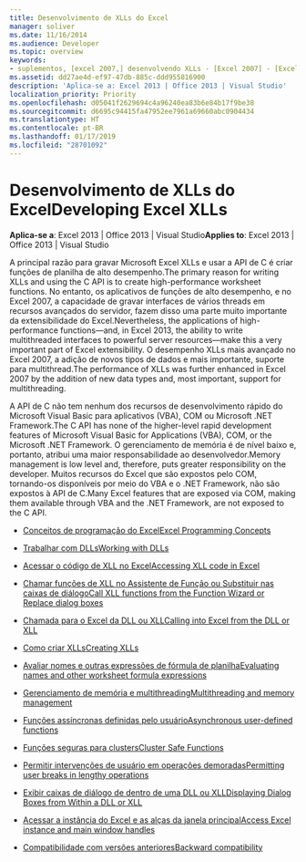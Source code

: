 ```yaml
---
title: Desenvolvimento de XLLs do Excel
manager: soliver
ms.date: 11/16/2014
ms.audience: Developer
ms.topic: overview
keywords:
- suplementos, [excel 2007,] desenvolvendo XLLs - [Excel 2007] - [Excel 2007] desenvolver
ms.assetid: dd27ae4d-ef97-47db-885c-ddd955816900
description: 'Aplica-se a: Excel 2013 | Office 2013 | Visual Studio'
localization_priority: Priority
ms.openlocfilehash: d05041f2629694c4a96240ea83b6e84b17f9be38
ms.sourcegitcommit: d6695c94415fa47952ee7961a69660abc0904434
ms.translationtype: HT
ms.contentlocale: pt-BR
ms.lasthandoff: 01/17/2019
ms.locfileid: "28701092"
---
```

# <a name="developing-excel-xlls"></a><span data-ttu-id="9d3bc-104">Desenvolvimento de XLLs do Excel</span><span class="sxs-lookup"><span data-stu-id="9d3bc-104">Developing Excel XLLs</span></span>

<span data-ttu-id="9d3bc-105">**Aplica-se a**: Excel 2013 | Office 2013 | Visual Studio</span><span class="sxs-lookup"><span data-stu-id="9d3bc-105">**Applies to**: Excel 2013 | Office 2013 | Visual Studio</span></span> 
  
<span data-ttu-id="9d3bc-106">A principal razão para gravar Microsoft Excel XLLs e usar a API de C é criar funções de planilha de alto desempenho.</span><span class="sxs-lookup"><span data-stu-id="9d3bc-106">The primary reason for writing XLLs and using the C API is to create high-performance worksheet functions.</span></span> <span data-ttu-id="9d3bc-107">No entanto, os aplicativos de funções de alto desempenho, e no Excel 2007, a capacidade de gravar interfaces de vários threads em recursos avançados do servidor, fazem disso uma parte muito importante da extensibilidade do Excel.</span><span class="sxs-lookup"><span data-stu-id="9d3bc-107">Nevertheless, the applications of high-performance functions—and, in Excel 2013, the ability to write multithreaded interfaces to powerful server resources—make this a very important part of Excel extensibility.</span></span> <span data-ttu-id="9d3bc-108">O desempenho XLLs mais avançado no Excel 2007, a adição de novos tipos de dados e mais importante, suporte para multithread.</span><span class="sxs-lookup"><span data-stu-id="9d3bc-108">The performance of XLLs was further enhanced in Excel 2007 by the addition of new data types and, most important, support for multithreading.</span></span>
  
<span data-ttu-id="9d3bc-109">A API de C não tem nenhum dos recursos de desenvolvimento rápido do Microsoft Visual Basic para aplicativos (VBA), COM ou Microsoft .NET Framework.</span><span class="sxs-lookup"><span data-stu-id="9d3bc-109">The C API has none of the higher-level rapid development features of Microsoft Visual Basic for Applications (VBA), COM, or the Microsoft .NET Framework.</span></span> <span data-ttu-id="9d3bc-110">O gerenciamento de memória é de nível baixo e, portanto, atribui uma maior responsabilidade ao desenvolvedor.</span><span class="sxs-lookup"><span data-stu-id="9d3bc-110">Memory management is low level and, therefore, puts greater responsibility on the developer.</span></span> <span data-ttu-id="9d3bc-111">Muitos recursos do Excel que são expostos pelo COM, tornando-os disponíveis por meio do VBA e o .NET Framework, não são expostos à API de C.</span><span class="sxs-lookup"><span data-stu-id="9d3bc-111">Many Excel features that are exposed via COM, making them available through VBA and the .NET Framework, are not exposed to the C API.</span></span>


- [<span data-ttu-id="9d3bc-112">Conceitos de programação do Excel</span><span class="sxs-lookup"><span data-stu-id="9d3bc-112">Excel Programming Concepts</span></span>](excel-programming-concepts.md)
  
- [<span data-ttu-id="9d3bc-113">Trabalhar com DLLs</span><span class="sxs-lookup"><span data-stu-id="9d3bc-113">Working with DLLs</span></span>](working-with-dlls.md)
  
- [<span data-ttu-id="9d3bc-114">Acessar o código de XLL no Excel</span><span class="sxs-lookup"><span data-stu-id="9d3bc-114">Accessing XLL code in Excel</span></span>](accessing-xll-code-in-excel.md)
  
- [<span data-ttu-id="9d3bc-115">Chamar funções de XLL no Assistente de Função ou Substituir nas caixas de diálogo</span><span class="sxs-lookup"><span data-stu-id="9d3bc-115">Call XLL functions from the Function Wizard or Replace dialog boxes</span></span>](how-to-call-xll-functions-from-the-function-wizard-or-replace-dialog-boxes.md)
  
- [<span data-ttu-id="9d3bc-116">Chamada para o Excel da DLL ou XLL</span><span class="sxs-lookup"><span data-stu-id="9d3bc-116">Calling into Excel from the DLL or XLL</span></span>](calling-into-excel-from-the-dll-or-xll.md)
  
- [<span data-ttu-id="9d3bc-117">Como criar XLLs</span><span class="sxs-lookup"><span data-stu-id="9d3bc-117">Creating XLLs</span></span>](creating-xlls.md)
  
- [<span data-ttu-id="9d3bc-118">Avaliar nomes e outras expressões de fórmula de planilha</span><span class="sxs-lookup"><span data-stu-id="9d3bc-118">Evaluating names and other worksheet formula expressions</span></span>](evaluating-names-and-other-worksheet-formula-expressions.md)
  
- [<span data-ttu-id="9d3bc-119">Gerenciamento de memória e multithreading</span><span class="sxs-lookup"><span data-stu-id="9d3bc-119">Multithreading and memory management</span></span>](multithreading-and-memory-management.md)
  
- [<span data-ttu-id="9d3bc-120">Funções assíncronas definidas pelo usuário</span><span class="sxs-lookup"><span data-stu-id="9d3bc-120">Asynchronous user-defined functions</span></span>](asynchronous-user-defined-functions.md)
  
- [<span data-ttu-id="9d3bc-121">Funções seguras para clusters</span><span class="sxs-lookup"><span data-stu-id="9d3bc-121">Cluster Safe Functions</span></span>](cluster-safe-functions.md)
  
- [<span data-ttu-id="9d3bc-122">Permitir intervenções de usuário em operações demoradas</span><span class="sxs-lookup"><span data-stu-id="9d3bc-122">Permitting user breaks in lengthy operations</span></span>](permitting-user-breaks-in-lengthy-operations.md)
  
- [<span data-ttu-id="9d3bc-123">Exibir caixas de diálogo de dentro de uma DLL ou XLL</span><span class="sxs-lookup"><span data-stu-id="9d3bc-123">Displaying Dialog Boxes from Within a DLL or XLL</span></span>](displaying-dialog-boxes-from-within-a-dll-or-xll.md)
  
- [<span data-ttu-id="9d3bc-124">Acessar a instância do Excel e as alças da janela principal</span><span class="sxs-lookup"><span data-stu-id="9d3bc-124">Access Excel instance and main window handles</span></span>](how-to-access-excel-instance-and-main-window-handles.md)
  
- [<span data-ttu-id="9d3bc-125">Compatibilidade com versões anteriores</span><span class="sxs-lookup"><span data-stu-id="9d3bc-125">Backward compatibility</span></span>](backward-compatibility.md)
  

